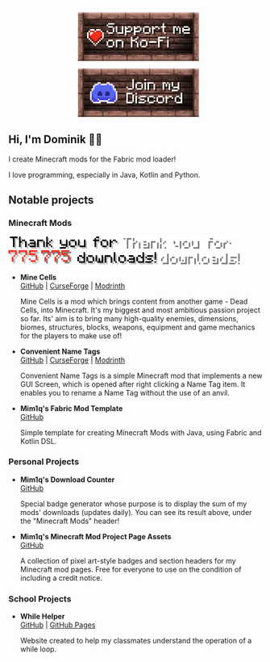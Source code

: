 <p align="center">
  <a href="https://ko-fi.com/mim1q">
    <img src="https://raw.githubusercontent.com/mim1q/ModPageAssets/main/badges/ko-fi.png" alt="Support me on Ko-Fi">
  </a>    
  <a href="https://discord.gg/6TjQbSjbuB">
    <img src="https://raw.githubusercontent.com/mim1q/ModPageAssets/main/badges/discord.png" alt="Join my Discord">
  </a>
</p>


## Hi, I'm Dominik :wave::smiley_cat:

I create Minecraft mods for the Fabric mod loader!

I love programming, especially in Java, Kotlin and Python.

## Notable projects

### **Minecraft Mods**

![Thank you for](https://raw.githubusercontent.com/mim1q/ModPageAssets/main/other/light-mode/thank-you-for.png#gh-light-mode-only)
![Thank you for](https://raw.githubusercontent.com/mim1q/ModPageAssets/main/other/dark-mode/thank-you-for.png#gh-dark-mode-only)
&nbsp;
<img
  src="https://raw.githubusercontent.com/mim1q/DownloadCounter/master/output/total.svg?#gh-light-mode-only"
  alt="Download count"
  height="28px"
/>
<img
  src="https://raw.githubusercontent.com/mim1q/DownloadCounter/master/output/total-dark.svg?#gh-dark-mode-only"
  alt="Download count"
  height="28px"
/>
&nbsp;
![Downloads](https://raw.githubusercontent.com/mim1q/ModPageAssets/main/other/light-mode/downloads.png#gh-light-mode-only)
![Downloads](https://raw.githubusercontent.com/mim1q/ModPageAssets/main/other/dark-mode/downloads.png#gh-dark-mode-only)

- **Mine Cells**  
  [GitHub](https://github.com/mim1q/MineCells) | [CurseForge](https://www.curseforge.com/minecraft/mc-mods/minecells) | [Modrinth](https://modrinth.com/mod/minecells)
  
  Mine Cells is a mod which brings content from another game - Dead Cells, into Minecraft. It's my biggest and most ambitious passion project so far. Its' aim is to bring many high-quality enemies, dimensions, biomes, structures, blocks, weapons, equipment and game mechanics for the players to make use of!
  
- **Convenient Name Tags**  
  [GitHub](https://github.com/mim1q/ConvenientNameTags) | [CurseForge](https://www.curseforge.com/minecraft/mc-mods/convenient-name-tags) | [Modrinth](https://modrinth.com/mod/convenient-name-tags)
  
  Convenient Name Tags is a simple Minecraft mod that implements a new GUI Screen, which is opened after right clicking a Name Tag item.
  It enables you to rename a Name Tag without the use of an anvil.
  
  
- **Mim1q's Fabric Mod Template**  
  [GitHub](https://github.com/mim1q/Mim1qFabricTemplate)

  Simple template for creating Minecraft Mods with Java, using Fabric and Kotlin DSL.

### **Personal Projects**

- **Mim1q's Download Counter**  
  [GitHub](https://github.com/mim1q/DownloadCounter)
  
  Special badge generator whose purpose is to display the sum of my mods' downloads (updates daily). You can see its result above, under the "Minecraft Mods" header!

- **Mim1q's Minecraft Mod Project Page Assets**  
  [GitHub](https://github.com/mim1q/ModPageAssets)

  A collection of pixel art-style badges and section headers for my Minecraft mod pages. Free for everyone to use on the condition of including a credit notice.

### **School Projects**

- **While Helper**  
  [GitHub](https://github.com/mim1q/WhileHelper) | [GitHub Pages](https://mim1q.github.io/WhileHelper/index_en.html)
  
  Website created to help my classmates understand the operation of a while loop.
